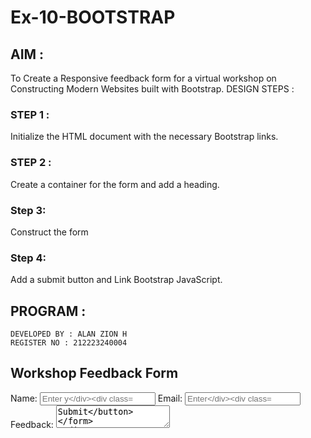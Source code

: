 

# Ex-10-BOOTSTRAP 
## AIM :
To Create a Responsive feedback form for a virtual workshop on Constructing Modern Websites
built with Bootstrap.
DESIGN STEPS :
### STEP 1 :
Initialize the HTML document with the necessary Bootstrap links.
### STEP 2 :
Create a container for the form and add a heading.
### Step 3:
Construct the form
### Step 4:
Add a submit button and Link Bootstrap JavaScript.
## PROGRAM :
```
DEVELOPED BY : ALAN ZION H
REGISTER NO : 212223240004
```

<!DOCTYPE html>
<html>
<head>
<title>Feedback Form</title>
<meta name="viewport" content="width=device-width, initial-scale=1">
<link rel="stylesheet" href="https://stackpath.bootstrapcdn.com/bootstrap/4.3.1/cs
</head>
<body>
<div class="container">
<h2 class="mt-5">Workshop Feedback Form</h2>
<form>
<div class="form-group">
<label for="name">Name:</label>
<input type="text" class="form-control" id="name" placeholder="Enter y
</div>
<div class="form-group">
<label for="email">Email:</label>
<input type="email" class="form-control" id="email" placeholder="Enter
</div>
<div class="form-group">
<label for="feedback">Feedback:</label>
<textarea class="form-control" id="feedback" placeholder="Enter your f
</div>
<button type="submit" class="btn btn-primary">Submit</button>
</form>
</div>
<script src="https://stackpath.bootstrapcdn.com/bootstrap/4.3.1/js/bootstrap.min.j
</body>
</html>
```
## OUTPUT:


## RESULT :
This code creates a responsive feedback form for a virtual workshop on constructing modern
websites built with Bootstrap.
QUESTION 10(B)
## AIM :
Create a Responsive student registration form for ABC Engineering College built with Bootstrap.
DESIGN STEPS :
### Step 1:
Initialize the HTML document with the necessary Bootstrap links.
### Step 2:
Create a container for the form and add a heading.### 
### Step 3:
Inside the form, create form groups for the student’s name, email, and course.
### Step 4:
Add a submit button for the form.
### Step 5:
Link the Bootstrap JavaScript file at the end of the body.
## PROGRAM :
DEVELOPED BY : ALAN ZION H
REGISTER NO : 212223240004

```
<!DOCTYPE html>
<html>
<head>
<title>Student Registration Form</title>
<meta name="viewport" content="width=device-width, initial-scale=1">
<link rel="stylesheet" href="https://stackpath.bootstrapcdn.com/bootstrap/4.3.1/cs
</head>
<body>
<div class="container">
<h2 class="mt-5">ABC Engineering College - Student Registration</h2>
<form>
<div class="form-group">
<label for="name">Name:</label>
<input type="text" class="form-control" id="name" placeholder="Enter y
</div>
<div class="form-group">
<label for="email">Email:</label>
<input type="email" class="form-control" id="email" placeholder="Enter
</div>
<div class="form-group">
<label for="course">Course:</label>
<input type="text" class="form-control" id="course" placeholder="Enter
</div>
<button type="submit" class="btn btn-primary">Register</button>
</form>
</div>
<script src="https://stackpath.bootstrapcdn.com/bootstrap/4.3.1/js/bootstrap.min.j
</body>
</html>
 ```
## OUTPUT:


## RESULT :
This code creates a Responsive student registration form for ABC Engineering College built with
Bootstrap.
QUESTION 10(C)
## AIM :
Develop a program to structure vertical form layouts which handle form validation in bootstrap.
DESIGN STEPS :
### Step 1:
Initialize the HTML document with the necessary Bootstrap links.
### Step 2:
Create a container for the form and add a heading.
### Step 3:
Inside the form, create a form group for the name input field. Add the required attribute to the
input field for validation.
### Step 4
Add a submit button for the form.
### Step 5:
Add a script to handle the form validation on submit.
## PROGRAM :
DEVELOPED BY : ALAN ZION H
REGISTER NO : 21222323240004

```
<!DOCTYPE html>
<html>
<head>
<title>Form Validation</title>
<meta name="viewport" content="width=device-width, initial-scale=1">
<link rel="stylesheet" href="https://stackpath.bootstrapcdn.com/bootstrap/4.3.1/cs
</head>
<body>
<div class="container">
<h2 class="mt-5">Form with Validation</h2>
<form class="needs-validation" novalidate>
<div class="form-group">
<label for="name">Name:</label>
<input type="text" class="form-control" id="name" placeholder="Enter y
<div class="invalid-feedback">Please enter your name.</div>
</div>
<button type="submit" class="btn btn-primary">Submit</button>
</form>
</div>
<script src="https://stackpath.bootstrapcdn.com/bootstrap/4.3.1/js/bootstrap.min.j
<script>
(function() {
'use strict';
window.addEventListener('load', function() {
var forms = document.getElementsByClassName('needs-validation');
var validation = Array.prototype.filter.call(forms, function(form) {
form.addEventListener('submit', function(event) {
if (form.checkValidity() === false) {
event.preventDefault();
event.stopPropagation();
}
form.classList.add('was-validated');
}, false);
});
}, false);
})();
</script>
</body>
</html>
  ```
## OUTPUT:

## RESULT :
This code develops a program to structure vertical form layouts which handle form validation in
bootstrap.
QUESTION 10(D)
## AIM :
Create a basic email login form in Bootstrap with validation function.
DESIGN STEPS :
### Step 1:
Initialize the HTML document with the necessary Bootstrap links.
### Step 2:
Create a container for the form and add a heading.
### Step 3:
Inside the form, create a form group for the email input field. Add the required attribute to the
input field for validation.
### Step 4:
Add a submit button for the form.
### Step 5:
Add a script to handle the form validation on submit.
## PROGRAM :
DEVELOPED BY : ALAN ZION H
REGISTER NO : 212223240004

```
<!DOCTYPE html>
<html>
<head>
<title>Login Form</title>
<meta name="viewport" content="width=device-width, initial-scale=1">
<link rel="stylesheet" href="https://stackpath.bootstrapcdn.com/bootstrap/4.3.1/cs
</head>
<body>
<div class="container">
<h2 class="mt-5">Login Form</h2>
<form class="needs-validation" novalidate>
<div class="form-group">
<label for="email">Email:</label>
<input type="email" class="form-control" id="email" placeholder="Enter
<div class="invalid-feedback">Please enter a valid email.</div>
</div>
<button type="submit" class="btn btn-primary">Login</button>
</form>
</div>
<script src="https://stackpath.bootstrapcdn.com/bootstrap/4.3.1/js/bootstrap.min.j
<script>
(function() {
'use strict';
window.addEventListener('load', function() {
var forms = document.getElementsByClassName('needs-validation');
var validation = Array.prototype.filter.call(forms, function(form) {
form.addEventListener('submit', function(event) {
if (form.checkValidity() === false) {
event.preventDefault();
event.stopPropagation();
}
form.classList.add('was-validated');
}, false);
});
}, false);
})();
</script>
</body>
</html>
```
# OUTPUT:


## RESULT :
This code creates a basic email login form in Bootstrap with validation functionAIM :
To Create a Responsive feedback form for a virtual workshop on Constructing Modern Websites
built with Bootstrap.
DESIGN STEPS :
### STEP 1 :
Initialize the HTML document with the necessary Bootstrap links.
### STEP 2 :
Create a container for the form and add a heading.
### Step 3:
Construct the form
### Step 4:
Add a submit button and Link Bootstrap JavaScript.
## PROGRAM :
DEVELOPED BY : ALAN ZION H
REGISTER NO : 212223240004
```
<!DOCTYPE html>
<html>
<head>
<title>Feedback Form</title>
<meta name="viewport" content="width=device-width, initial-scale=1">
<link rel="stylesheet" href="https://stackpath.bootstrapcdn.com/bootstrap/4.3.1/cs
</head>
<body>
<div class="container">
<h2 class="mt-5">Workshop Feedback Form</h2>
<form>
<div class="form-group">
<label for="name">Name:</label>
<input type="text" class="form-control" id="name" placeholder="Enter y
</div>
<div class="form-group">
<label for="email">Email:</label>
<input type="email" class="form-control" id="email" placeholder="Enter
</div>
<div class="form-group">
<label for="feedback">Feedback:</label>
<textarea class="form-control" id="feedback" placeholder="Enter your f
</div>
<button type="submit" class="btn btn-primary">Submit</button>
</form>
</div>
<script src="https://stackpath.bootstrapcdn.com/bootstrap/4.3.1/js/bootstrap.min.j
</body>
</html>
```
## OUTPUT:
![Screenshot 2024-01-03 093231](https://github.com/ALANZION/ODD2023-WT-Ex-10-BOOTSTRAP/assets/145743064/7eafbcf1-fa00-4427-9a1e-b2aeca653a72)


## RESULT :
This code creates a responsive feedback form for a virtual workshop on constructing modern
websites built with Bootstrap.
QUESTION 10(B)
## AIM :
Create a Responsive student registration form for ABC Engineering College built with Bootstrap.
DESIGN STEPS :
### Step 1:
Initialize the HTML document with the necessary Bootstrap links.
### Step 2:
Create a container for the form and add a heading.
### Step 3:
Inside the form, create form groups for the student’s name, email, and course.
### Step 4:
Add a submit button for the form.
### Step 5:
Link the Bootstrap JavaScript file at the end of the body.
## PROGRAM :
DEVELOPED BY : ALAN ZION H
REGISTER NO : 212223240004

```
<!DOCTYPE html>
<html>
<head>
<title>Student Registration Form</title>
<meta name="viewport" content="width=device-width, initial-scale=1">
<link rel="stylesheet" href="https://stackpath.bootstrapcdn.com/bootstrap/4.3.1/cs
</head>
<body>
<div class="container">
<h2 class="mt-5">ABC Engineering College - Student Registration</h2>
<form>
<div class="form-group">
<label for="name">Name:</label>
<input type="text" class="form-control" id="name" placeholder="Enter y
</div>
<div class="form-group">
<label for="email">Email:</label>
<input type="email" class="form-control" id="email" placeholder="Enter
</div>
<div class="form-group">
<label for="course">Course:</label>
<input type="text" class="form-control" id="course" placeholder="Enter
</div>
<button type="submit" class="btn btn-primary">Register</button>
</form>
</div>
<script src="https://stackpath.bootstrapcdn.com/bootstrap/4.3.1/js/bootstrap.min.j
</body>
</html>
  ```
## OUTPUT:

![Screenshot 2024-01-03 093156](https://github.com/ALANZION/ODD2023-WT-Ex-10-BOOTSTRAP/assets/145743064/5a97886a-894a-4db1-8a18-76be56e9dd60)

## RESULT :
This code creates a Responsive student registration form for ABC Engineering College built with
Bootstrap.
QUESTION 10(C)
## AIM :
Develop a program to structure vertical form layouts which handle form validation in bootstrap.
DESIGN STEPS :
### Step 1:
Initialize the HTML document with the necessary Bootstrap links.
### Step 2:
Create a container for the form and add a heading.
### Step 3:
Inside the form, create a form group for the name input field. Add the required attribute to the
input field for validation.
### Step 4:
Add a submit button for the form.
### Step 5:
Add a script to handle the form validation on submit.
## PROGRAM :
DEVELOPED BY : ALAN ZION H
REGISTER NO : 212223240004

  ```
<!DOCTYPE html>
<html>
<head>
<title>Form Validation</title>
<meta name="viewport" content="width=device-width, initial-scale=1">
<link rel="stylesheet" href="https://stackpath.bootstrapcdn.com/bootstrap/4.3.1/cs
</head>
<body>
<div class="container">
<h2 class="mt-5">Form with Validation</h2>
<form class="needs-validation" novalidate>
<div class="form-group">
<label for="name">Name:</label>
<input type="text" class="form-control" id="name" placeholder="Enter y
<div class="invalid-feedback">Please enter your name.</div>
</div>
<button type="submit" class="btn btn-primary">Submit</button>
</form>
</div>
<script src="https://stackpath.bootstrapcdn.com/bootstrap/4.3.1/js/bootstrap.min.j
<script>
(function() {
'use strict';
window.addEventListener('load', function() {
var forms = document.getElementsByClassName('needs-validation');
var validation = Array.prototype.filter.call(forms, function(form) {
form.addEventListener('submit', function(event) {
if (form.checkValidity() === false) {
event.preventDefault();
event.stopPropagation();
}
form.classList.add('was-validated');
}, false);
});
}, false);
})();
</script>
</body>
</html>
  ```
## OUTPUT :
![Screenshot 2024-01-03 093057](https://github.com/ALANZION/ODD2023-WT-Ex-10-BOOTSTRAP/assets/145743064/303766f5-4434-42ea-bb57-febdffc475dc)


## RESULT :
This code develops a program to structure vertical form layouts which handle form validation in
bootstrap.
QUESTION 10(D)
## AIM :
Create a basic email login form in Bootstrap with validation function.
DESIGN STEPS :
### Step 1:
Initialize the HTML document with the necessary Bootstrap links.
### Step 2:
Create a container for the form and add a heading.
### Step 3:
Inside the form, create a form group for the email input field. Add the required attribute to the
input field for validation.
### Step 4:
Add a submit button for the form.
### Step 5:
Add a script to handle the form validation on submit.
## PROGRAM :
DEVELOPED BY : ALAN ZION H
REGISTER NO : 212223240004

```
<!DOCTYPE html>
<html>
<head>
<title>Login Form</title>
<meta name="viewport" content="width=device-width, initial-scale=1">
<link rel="stylesheet" href="https://stackpath.bootstrapcdn.com/bootstrap/4.3.1/cs
</head>
<body>
<div class="container">
<h2 class="mt-5">Login Form</h2>
<form class="needs-validation" novalidate>
<div class="form-group">
<label for="email">Email:</label>
<input type="email" class="form-control" id="email" placeholder="Enter
<div class="invalid-feedback">Please enter a valid email.</div>
</div>
<button type="submit" class="btn btn-primary">Login</button>
</form>
</div>
<script src="https://stackpath.bootstrapcdn.com/bootstrap/4.3.1/js/bootstrap.min.j
<script>
(function() {
'use strict';
window.addEventListener('load', function() {
var forms = document.getElementsByClassName('needs-validation');
var validation = Array.prototype.filter.call(forms, function(form) {
form.addEventListener('submit', function(event) {
if (form.checkValidity() === false) {
event.preventDefault();
event.stopPropagation();
}
form.classList.add('was-validated');
}, false);
});
}, false);
})();
</script>
</body>
</html>
  ```
## OUTPUT :
![Screenshot 2024-01-03 092346](https://github.com/ALANZION/ODD2023-WT-Ex-10-BOOTSTRAP/assets/145743064/750aabf1-6a87-4f64-8a05-12270d779170)


## RESULT :
This code creates a basic email login form in Bootstrap with validation function.
